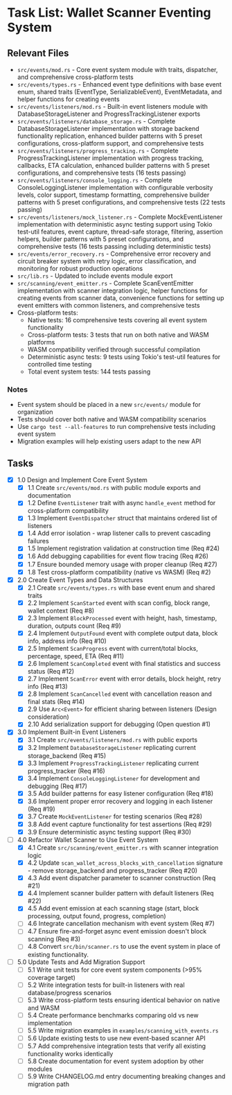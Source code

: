 # Task List: Wallet Scanner Eventing System

## Relevant Files

- `src/events/mod.rs` - Core event system module with traits, dispatcher, and comprehensive cross-platform tests
- `src/events/types.rs` - Enhanced event type definitions with base event enum, shared traits (EventType, SerializableEvent), EventMetadata, and helper functions for creating events
- `src/events/listeners/mod.rs` - Built-in event listeners module with DatabaseStorageListener and ProgressTrackingListener exports
- `src/events/listeners/database_storage.rs` - Complete DatabaseStorageListener implementation with storage backend functionality replication, enhanced builder patterns with 5 preset configurations, cross-platform support, and comprehensive tests
- `src/events/listeners/progress_tracking.rs` - Complete ProgressTrackingListener implementation with progress tracking, callbacks, ETA calculation, enhanced builder patterns with 5 preset configurations, and comprehensive tests (16 tests passing)
- `src/events/listeners/console_logging.rs` - Complete ConsoleLoggingListener implementation with configurable verbosity levels, color support, timestamp formatting, comprehensive builder patterns with 5 preset configurations, and comprehensive tests (22 tests passing)
- `src/events/listeners/mock_listener.rs` - Complete MockEventListener implementation with deterministic async testing support using Tokio test-util features, event capture, thread-safe storage, filtering, assertion helpers, builder patterns with 5 preset configurations, and comprehensive tests (16 tests passing including deterministic tests)
- `src/events/error_recovery.rs` - Comprehensive error recovery and circuit breaker system with retry logic, error classification, and monitoring for robust production operations
- `src/lib.rs` - Updated to include events module export
- `src/scanning/event_emitter.rs` - Complete ScanEventEmitter implementation with scanner integration logic, helper functions for creating events from scanner data, convenience functions for setting up event emitters with common listeners, and comprehensive tests
- Cross-platform tests:
  - Native tests: 16 comprehensive tests covering all event system functionality  
  - Cross-platform tests: 3 tests that run on both native and WASM platforms
  - WASM compatibility verified through successful compilation
  - Deterministic async tests: 9 tests using Tokio's test-util features for controlled time testing
  - Total event system tests: 144 tests passing

### Notes

- Event system should be placed in a new `src/events/` module for organization
- Tests should cover both native and WASM compatibility scenarios
- Use `cargo test --all-features` to run comprehensive tests including event system
- Migration examples will help existing users adapt to the new API


## Tasks

- [x] 1.0 Design and Implement Core Event System
  - [x] 1.1 Create `src/events/mod.rs` with public module exports and documentation
  - [x] 1.2 Define `EventListener` trait with async `handle_event` method for cross-platform compatibility
  - [x] 1.3 Implement `EventDispatcher` struct that maintains ordered list of listeners
  - [x] 1.4 Add error isolation - wrap listener calls to prevent cascading failures
  - [x] 1.5 Implement registration validation at construction time (Req #24)
  - [x] 1.6 Add debugging capabilities for event flow tracing (Req #26)
  - [x] 1.7 Ensure bounded memory usage with proper cleanup (Req #27)
  - [x] 1.8 Test cross-platform compatibility (native vs WASM) (Req #2)

- [x] 2.0 Create Event Types and Data Structures
  - [x] 2.1 Create `src/events/types.rs` with base event enum and shared traits
  - [x] 2.2 Implement `ScanStarted` event with scan config, block range, wallet context (Req #8)
  - [x] 2.3 Implement `BlockProcessed` event with height, hash, timestamp, duration, outputs count (Req #9)
  - [x] 2.4 Implement `OutputFound` event with complete output data, block info, address info (Req #10)
  - [x] 2.5 Implement `ScanProgress` event with current/total blocks, percentage, speed, ETA (Req #11)
  - [x] 2.6 Implement `ScanCompleted` event with final statistics and success status (Req #12)
  - [x] 2.7 Implement `ScanError` event with error details, block height, retry info (Req #13)
  - [x] 2.8 Implement `ScanCancelled` event with cancellation reason and final stats (Req #14)
  - [x] 2.9 Use `Arc<Event>` for efficient sharing between listeners (Design consideration)
  - [x] 2.10 Add serialization support for debugging (Open question #1)

- [x] 3.0 Implement Built-in Event Listeners
  - [x] 3.1 Create `src/events/listeners/mod.rs` with public exports
  - [x] 3.2 Implement `DatabaseStorageListener` replicating current storage_backend (Req #15)
  - [x] 3.3 Implement `ProgressTrackingListener` replicating current progress_tracker (Req #16)
  - [x] 3.4 Implement `ConsoleLoggingListener` for development and debugging (Req #17)
  - [x] 3.5 Add builder patterns for easy listener configuration (Req #18)
  - [x] 3.6 Implement proper error recovery and logging in each listener (Req #19)
  - [x] 3.7 Create `MockEventListener` for testing scenarios (Req #28)
  - [x] 3.8 Add event capture functionality for test assertions (Req #29)
  - [x] 3.9 Ensure deterministic async testing support (Req #30)

- [ ] 4.0 Refactor Wallet Scanner to Use Event System
  - [x] 4.1 Create `src/scanning/event_emitter.rs` with scanner integration logic
  - [x] 4.2 Update `scan_wallet_across_blocks_with_cancellation` signature - remove storage_backend and progress_tracker (Req #20)
  - [x] 4.3 Add event dispatcher parameter to scanner construction (Req #21)
  - [x] 4.4 Implement scanner builder pattern with default listeners (Req #22)
  - [x] 4.5 Add event emission at each scanning stage (start, block processing, output found, progress, completion)
  - [ ] 4.6 Integrate cancellation mechanism with event system (Req #7)
  - [ ] 4.7 Ensure fire-and-forget async event emission doesn't block scanning (Req #3)
  - [ ] 4.8 Convert `src/bin/scanner.rs` to use the event system in place of existing functionality.

- [ ] 5.0 Update Tests and Add Migration Support
  - [ ] 5.1 Write unit tests for core event system components (>95% coverage target)
  - [ ] 5.2 Write integration tests for built-in listeners with real database/progress scenarios
  - [ ] 5.3 Write cross-platform tests ensuring identical behavior on native and WASM
  - [ ] 5.4 Create performance benchmarks comparing old vs new implementation
  - [ ] 5.5 Write migration examples in `examples/scanning_with_events.rs`
  - [ ] 5.6 Update existing tests to use new event-based scanner API
  - [ ] 5.7 Add comprehensive integration tests that verify all existing functionality works identically
  - [ ] 5.8 Create documentation for event system adoption by other modules
  - [ ] 5.9 Write CHANGELOG.md entry documenting breaking changes and migration path
